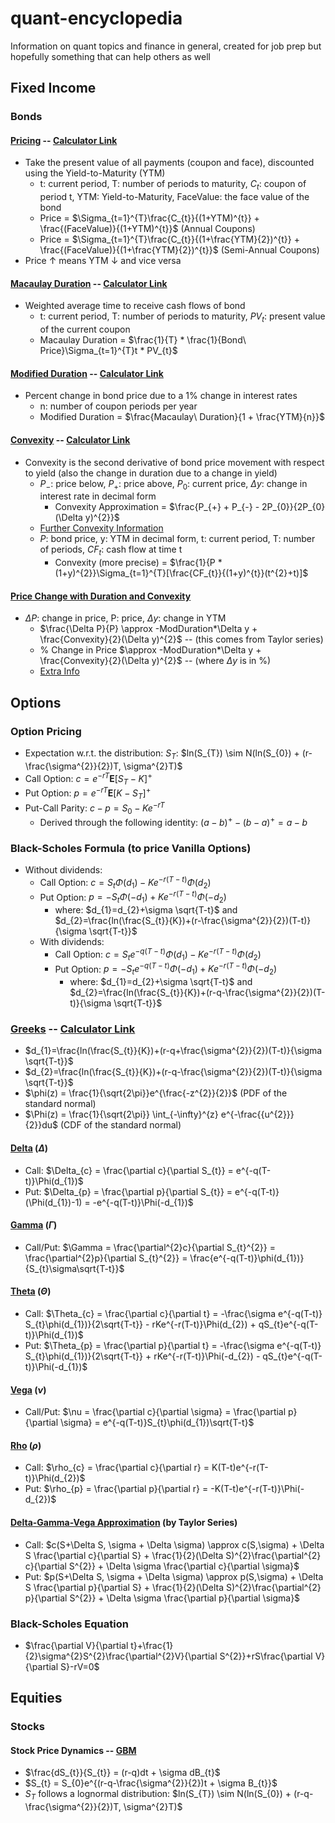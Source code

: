 # quant-encyclopedia
Information on quant topics and finance in general, created for job prep but hopefully something that can help others as well

## Fixed Income

### Bonds

#### [Pricing](https://corporatefinanceinstitute.com/resources/fixed-income/bond-pricing/) -- [Calculator Link](https://www.omnicalculator.com/finance/bond-price)

  - Take the present value of all payments (coupon and face), discounted using the Yield-to-Maturity (YTM) <br>
    - t: current period, T: number of periods to maturity, $C_{t}$: coupon of period t, YTM: Yield-to-Maturity, FaceValue: the face value of the bond <br>
    - Price = $\Sigma_{t=1}^{T}\frac{C_{t}}{(1+YTM)^{t}} + \frac{(FaceValue)}{(1+YTM)^{t}}$ (Annual Coupons) <br>
    - Price = $\Sigma_{t=1}^{T}\frac{C_{t}}{(1+\frac{YTM}{2})^{t}} + \frac{(FaceValue)}{(1+\frac{YTM}{2})^{t}}$ (Semi-Annual Coupons) <br>
  - Price $\uparrow$ means YTM $\downarrow$ and vice versa <br>

#### [Macaulay Duration](https://www.investopedia.com/terms/m/macaulayduration.asp) -- [Calculator Link](https://dqydj.com/bond-duration-calculator/)

  - Weighted average time to receive cash flows of bond <br>
    - t: current period, T: number of periods to maturity, $PV_{t}$: present value of the current coupon <br>
    - Macaulay Duration = $\frac{1}{T} * \frac{1}{Bond\ Price}\Sigma_{t=1}^{T}t * PV_{t}$ <br>

#### [Modified Duration](https://www.investopedia.com/terms/m/modifiedduration.asp) -- [Calculator Link](https://dqydj.com/bond-duration-calculator/)

  - Percent change in bond price due to a 1% change in interest rates <br>
    - n: number of coupon periods per year <br>
    - Modified Duration = $\frac{Macaulay\ Duration}{1 + \frac{YTM}{n}}$ <br>
   
#### [Convexity](https://www.investopedia.com/terms/c/convexity.asp#:~:text=Convexity%20demonstrates%20how%20the%20duration,said%20to%20have%20positive%20convexity.) -- [Calculator Link](https://www.omnicalculator.com/finance/bond-convexity)

  - Convexity is the second derivative of bond price movement with respect to yield (also the change in duration due to a change in yield) <br>
    - $P_{-}$: price below, $P_{+}$: price above, $P_{0}$: current price, $\Delta y$: change in interest rate in decimal form <br>
      - Convexity Approximation = $\frac{P_{+} + P_{-} - 2P_{0}}{2P_{0}(\Delta y)^{2}}$ <br>
    - [Further Convexity Information](https://www.wallstreetmojo.com/convexity-of-a-bond-formula-duration/) <br>
    - $P$: bond price, y: YTM in decimal form, t: current period, T: number of periods, $CF_{t}$: cash flow at time t <br>
      - Convexity (more precise) = $\frac{1}{P * (1+y)^{2}}\Sigma_{t=1}^{T}[\frac{CF_{t}}{(1+y)^{t}}(t^{2}+t)]$ <br>

#### [Price Change with Duration and Convexity](https://pages.stern.nyu.edu/~igiddy/articles/duration-convexity.htm)

  - $\Delta P$: change in price, P: price, $\Delta y$: change in YTM <br>
    - $\frac{\Delta P}{P} \approx -ModDuration*\Delta y + \frac{Convexity}{2}(\Delta y)^{2}$ -- (this comes from Taylor series) <br>
    - % Change in Price $\approx -ModDuration*\Delta y + \frac{Convexity}{2}(\Delta y)^{2}$ -- (where $\Delta y$ is in %) <br>
    - [Extra Info](https://www.wallstreetmojo.com/convexity-of-a-bond-formula-duration/) <br>

## Options

### Option Pricing

  - Expectation w.r.t. the distribution: $S_{T}$: $ln(S_{T}) \sim N(ln(S_{0}) + (r-\frac{\sigma^{2}}{2})T, \sigma^{2}T)$ <br>
  - Call Option: $c=e^{-rT}\mathbf{E}[S_{T}-K]^{+}$ <br>
  - Put Option: $p=e^{-rT}\mathbf{E}[K-S_{T}]^{+}$ <br>
  - Put-Call Parity: $c-p=S_{0}-Ke^{-rT}$ <br>
    - Derived through the following identity: $(a-b)^{+}-(b-a)^{+}=a-b$ <br>

### Black-Scholes Formula (to price Vanilla Options)

  - Without dividends: <br>
    - Call Option: $c=S_{t}\Phi(d_{1})-Ke^{-r(T-t)}\Phi(d_{2})$ <br>
    - Put Option: $p=-S_{t}\Phi(-d_{1})+Ke^{-r(T-t)}\Phi(-d_{2})$ <br>
      - where: $d_{1}=d_{2}+\sigma \sqrt{T-t}$ and $d_{2}=\frac{ln(\frac{S_{t}}{K})+(r-\frac{\sigma^{2}}{2})(T-t)}{\sigma \sqrt{T-t}}$ <br>
    - With dividends: <br>
      - Call Option: $c=S_{t}e^{-q(T-t)}\Phi(d_{1})-Ke^{-r(T-t)}\Phi(d_{2})$ <br>
      - Put Option: $p=-S_{t}e^{-q(T-t)}\Phi(-d_{1})+Ke^{-r(T-t)}\Phi(-d_{2})$ <br>
        - where: $d_{1}=d_{2}+\sigma \sqrt{T-t}$ and $d_{2}=\frac{ln(\frac{S_{t}}{K})+(r-q-\frac{\sigma^{2}}{2})(T-t)}{\sigma \sqrt{T-t}}$ <br>

### [Greeks](https://www.macroption.com/black-scholes-formula/#d1-d2) -- [Calculator Link](https://www.barchart.com/options/options-calculator)

  - $d_{1}=\frac{ln(\frac{S_{t}}{K})+(r-q+\frac{\sigma^{2}}{2})(T-t)}{\sigma \sqrt{T-t}}$ <br>
  - $d_{2}=\frac{ln(\frac{S_{t}}{K})+(r-q-\frac{\sigma^{2}}{2})(T-t)}{\sigma \sqrt{T-t}}$ <br>
  - $\phi(z) = \frac{1}{\sqrt{2\pi}}e^{\frac{-z^{2}}{2}}$ (PDF of the standard normal)<br>
  - $\Phi(z) = \frac{1}{\sqrt{2\pi}} \int_{-\infty}^{z} e^{-\frac{{u^{2}}}{2}}du$ (CDF of the standard normal)<br>

#### [Delta](https://www.merrilledge.com/investment-products/options/learn-understand-delta-options) ($\Delta$)

  - Call: $\Delta_{c} = \frac{\partial c}{\partial S_{t}} = e^{-q(T-t)}\Phi(d_{1})$ <br>
  - Put: $\Delta_{p} = \frac{\partial p}{\partial S_{t}} = e^{-q(T-t)}(\Phi(d_{1})-1) = -e^{-q(T-t)}\Phi(-d_{1})$ <br>

#### [Gamma](https://www.merrilledge.com/investment-products/options/learn-understand-gamma-options) ($\Gamma$)

  - Call/Put: $\Gamma = \frac{\partial^{2}c}{\partial S_{t}^{2}} = \frac{\partial^{2}p}{\partial S_{t}^{2}} = \frac{e^{-q(T-t)}\phi(d_{1})}{S_{t}\sigma\sqrt{T-t}}$ <br>

#### [Theta](https://www.merrilledge.com/investment-products/options/learn-understand-theta-options) ($\Theta$)

  - Call: $\Theta_{c} = \frac{\partial c}{\partial t} = -\frac{\sigma e^{-q(T-t)} S_{t}\phi(d_{1})}{2\sqrt{T-t}} - rKe^{-r(T-t)}\Phi(d_{2}) + qS_{t}e^{-q(T-t)}\Phi(d_{1})$ <br>
  - Put: $\Theta_{p} = \frac{\partial p}{\partial t} = -\frac{\sigma e^{-q(T-t)} S_{t}\phi(d_{1})}{2\sqrt{T-t}} + rKe^{-r(T-t)}\Phi(-d_{2}) - qS_{t}e^{-q(T-t)}\Phi(-d_{1})$ <br>

#### [Vega](https://www.merrilledge.com/investment-products/options/learn-understand-vega-options) ($\nu$)

  - Call/Put: $\nu = \frac{\partial c}{\partial \sigma} = \frac{\partial p}{\partial \sigma} = e^{-q(T-t)}S_{t}\phi(d_{1})\sqrt{T-t}$ <br>

#### [Rho](https://www.merrilledge.com/investment-products/options/learn-understand-rho-options) ($\rho$)

  - Call: $\rho_{c} = \frac{\partial c}{\partial r} = K(T-t)e^{-r(T-t)}\Phi(d_{2})$ <br>
  - Put: $\rho_{p} = \frac{\partial p}{\partial r} = -K(T-t)e^{-r(T-t)}\Phi(-d_{2})$ <br>

#### [Delta-Gamma-Vega Approximation](https://www.columbia.edu/~mh2078/FoundationsFE/BlackScholes.pdf) (by Taylor Series)

  - Call: $c(S+\Delta S, \sigma + \Delta \sigma) \approx c(S,\sigma) + \Delta S \frac{\partial c}{\partial S} + \frac{1}{2}(\Delta S)^{2}\frac{\partial^{2} c}{\partial S^{2}} + \Delta \sigma \frac{\partial c}{\partial \sigma}$ <br>
  - Put: $p(S+\Delta S, \sigma + \Delta \sigma) \approx p(S,\sigma) + \Delta S \frac{\partial p}{\partial S} + \frac{1}{2}(\Delta S)^{2}\frac{\partial^{2} p}{\partial S^{2}} + \Delta \sigma \frac{\partial p}{\partial \sigma}$ <br>

### Black-Scholes Equation

  - $\frac{\partial V}{\partial t}+\frac{1}{2}\sigma^{2}S^{2}\frac{\partial^{2}V}{\partial S^{2}}+rS\frac{\partial V}{\partial S}-rV=0$ <br>

## Equities

### Stocks

#### Stock Price Dynamics -- [GBM](https://www.columbia.edu/~mh2078/FoundationsFE/BlackScholes.pdf)

- $\frac{dS_{t}}{S_{t}} = (r-q)dt + \sigma dB_{t}$ <br>
- $S_{t} = S_{0}e^{(r-q-\frac{\sigma^{2}}{2})t + \sigma B_{t}}$ <br>
- $S_{T}$ follows a lognormal distribution: $ln(S_{T}) \sim N(ln(S_{0}) + (r-q-\frac{\sigma^{2}}{2})T, \sigma^{2}T)$ <br>
